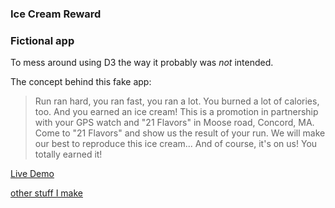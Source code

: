 ### Ice Cream Reward

### Fictional app
To mess around using D3 the way it probably was *not* intended.

The concept behind this fake app:

> Run ran hard, you ran fast, you ran a lot. You burned a lot of calories, too. And you earned an ice cream!
> This is a promotion in partnership with your GPS watch and "21 Flavors" in Moose road, Concord, MA.
> Come to "21 Flavors" and show us the result of your run. We will make our best to reproduce this ice cream...
> And of course, it's on us! You totally earned it!

[Live Demo](http://www.tuskerette.com/projects/IceCreamReward)

[other stuff I make](http://www.tuskerette.com)
